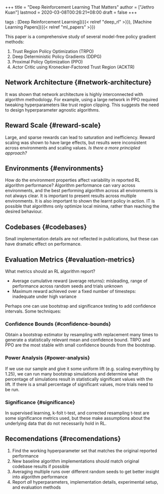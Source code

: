 +++
title = "Deep Reinforcement Learning That Matters"
author = ["Jethro Kuan"]
lastmod = 2020-03-08T00:26:21+08:00
draft = false
+++

tags
: [Deep Reinforcement Learning]({{< relref "deep_rl" >}}), [Machine Learning Papers]({{< relref "ml_papers" >}})

This paper is a comprehensive study of several model-free policy
gradient methods:

1.  Trust Region Policy Optimization (TRPO)
2.  Deep Deterministic Policy Gradients (DDPG)
3.  Proximal Policy Optimization (PPO)
4.  Actor Critic using Kronecker-Factored Trust Region (ACKTR)


## Network Architecture {#network-architecture}

It was shown that network architecture is highly interconnected with
algorithm methodology. For example, using a large network in PPO
required tweaking hyperparameters like trust region clipping. This
suggests the need to design hyperparameter agnostic algorithms.


## Reward Scale {#reward-scale}

Large, and sparse rewards can lead to saturation and inefficiency.
Reward scaling was shown to have large effects, but results were
inconsistent across environments and scaling values. _Is there a more
principled approach?_


## Environments {#environments}

How do the environment properties affect variability in reported RL
algorithm performance? Algorithm performance can vary across
environments, and the best performing algorithm across all
environments is not always clear. It is important to present results
across multiple environments. It is also important to shown the learnt
policy in action. IT is possible that algorithms only optimize local
minima, rather than reaching the desired behaviour.


## Codebases {#codebases}

Small implementation details are not reflected in publications, but
these can have dramatic effect on performance.


## Evaluation Metrics {#evaluation-metrics}

What metrics should an RL algorithm report?

-   Average cumulative reward (average returns): misleading, range of
    performance across random seeds and trials unknown
-   Maximum reward achieved over a fixed number of timesteps: inadequate
    under high variance

Perhaps one can use bootstrap and significance testing to add
confidence intervals. Some techniques:


### Confidence Bounds {#confidence-bounds}

Obtain a bootstrap estimator by resampling with replacement many times
to generate a statistically relevant mean and confidence bound. TRPO
and PPO are the most stable with small confidence bounds from the bootstrap.


### Power Analysis {#power-analysis}

If we use our sample and give it some uniform lift (e.g. scaling
everything by 1.25), we can run many bootstrap simulations and
determine what percentage of simulations result in statistically
significant values with the lift. If there is a small percentage of
significant values, more trials need to be run.


### Significance {#significance}

In supervised learning, k-folt t-test, and corrected resampling t-test
are some significance metrics used, but these make assumptions about
the underlying data that do not necessarily hold in RL.


## Recomendations {#recomendations}

1.  Find the working hyperparameter set that matches the original
    reported performance
2.  New baseline algorithm implementations should match original
    codebase results if possible
3.  Averaging multiple runs over different random seeds to get better
    insight into algorithm performance
4.  Report _all_ hyperparameters, implementation details, experimental
    setup, and evaluation methods
